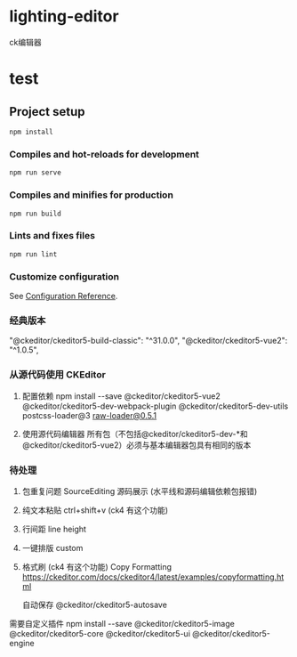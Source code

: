 # lighting-editor

ck编辑器

# test

## Project setup

```
npm install
```

### Compiles and hot-reloads for development

```
npm run serve
```

### Compiles and minifies for production

```
npm run build
```

### Lints and fixes files

```
npm run lint
```

### Customize configuration

See [Configuration Reference](https://cli.vuejs.org/config/).

### 经典版本

"@ckeditor/ckeditor5-build-classic": "^31.0.0",
"@ckeditor/ckeditor5-vue2": "^1.0.5",

### 从源代码使用 CKEditor

1. 配置依赖
   npm install --save @ckeditor/ckeditor5-vue2 @ckeditor/ckeditor5-dev-webpack-plugin @ckeditor/ckeditor5-dev-utils postcss-loader@3 raw-loader@0.5.1

2. 使用源代码编辑器
   所有包（不包括@ckeditor/ckeditor5-dev-\*和@ckeditor/ckeditor5-vue2）必须与基本编辑器包具有相同的版本

### 待处理

1. 包重复问题 SourceEditing 源码展示 (水平线和源码编辑依赖包报错)
2. 纯文本粘贴 ctrl+shift+v (ck4 有这个功能)
3. 行间距 line height
4. 一键排版 custom
5. 格式刷 (ck4 有这个功能) Copy Formatting https://ckeditor.com/docs/ckeditor4/latest/examples/copyformatting.html

   自动保存 @ckeditor/ckeditor5-autosave

需要自定义插件
npm install --save @ckeditor/ckeditor5-image @ckeditor/ckeditor5-core @ckeditor/ckeditor5-ui @ckeditor/ckeditor5-engine
